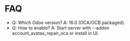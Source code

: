 # FAQ

- Q: Which Odoo version? A: 16.0 (OCA/OCB packaged).
- Q: How to enable? A: Start server with --addon account_avatax_repair_oca or install in UI.
